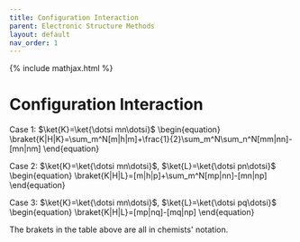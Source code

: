 ```yaml
---
title: Configuration Interaction
parent: Electronic Structure Methods
layout: default
nav_order: 1
---
```

{% include mathjax.html %}

# Configuration Interaction

Case 1: $\ket{K}=\ket{\dotsi mn\dotsi}$
\begin{equation}
\braket{K|H|K}=\sum_m^N[m|h|m]+\frac{1}{2}\sum_m^N\sum_n^N[mm|nn]-[mn|nm]
\end{equation}

Case 2: $\ket{K}=\ket{\dotsi mn\dotsi}$, $\ket{L}=\ket{\dotsi pn\dotsi}$
\begin{equation}
\braket{K|H|L}=[m|h|p]+\sum_m^N[mp|nn]-[mn|np]
\end{equation}

Case 3: $\ket{K}=\ket{\dotsi mn\dotsi}$, $\ket{L}=\ket{\dotsi pq\dotsi}$
\begin{equation}
\braket{K|H|L}=[mp|nq]-[mq|np]
\end{equation}

The brakets in the table above are all in chemists' notation.
